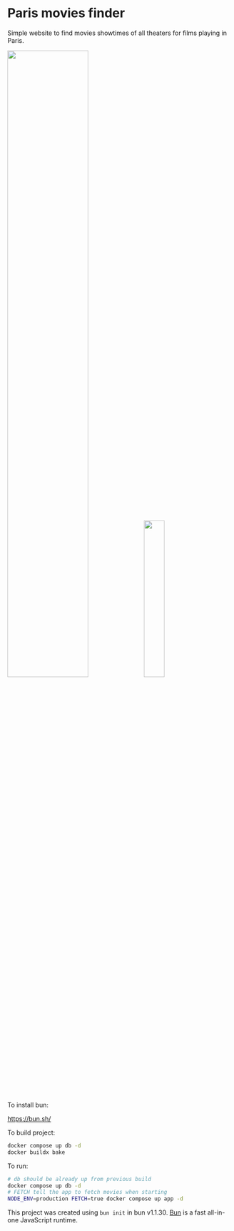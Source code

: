 # Paris movies finder

Simple website to find movies showtimes of all theaters for films playing in Paris.

<img src="https://github.com/user-attachments/assets/7c1471b5-4aec-426b-9883-0613e8c534a8" width="60%"></img>
<img src="https://github.com/user-attachments/assets/4b473754-f759-49ff-a5c5-ad3faee633ac" width="30%"></img> 

To install bun:

https://bun.sh/

To build project:

```bash
docker compose up db -d
docker buildx bake
```

To run:

```bash
# db should be already up from previous build
docker compose up db -d
# FETCH tell the app to fetch movies when starting
NODE_ENV=production FETCH=true docker compose up app -d
```

This project was created using `bun init` in bun v1.1.30. [Bun](https://bun.sh) is a fast all-in-one JavaScript runtime.

